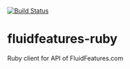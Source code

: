 [![Build Status](https://secure.travis-ci.org/FluidFeatures/fluidfeatures-ruby.png)](http://travis-ci.org/FluidFeatures/fluidfeatures-ruby)

fluidfeatures-ruby
===================

Ruby client for API of FluidFeatures.com

